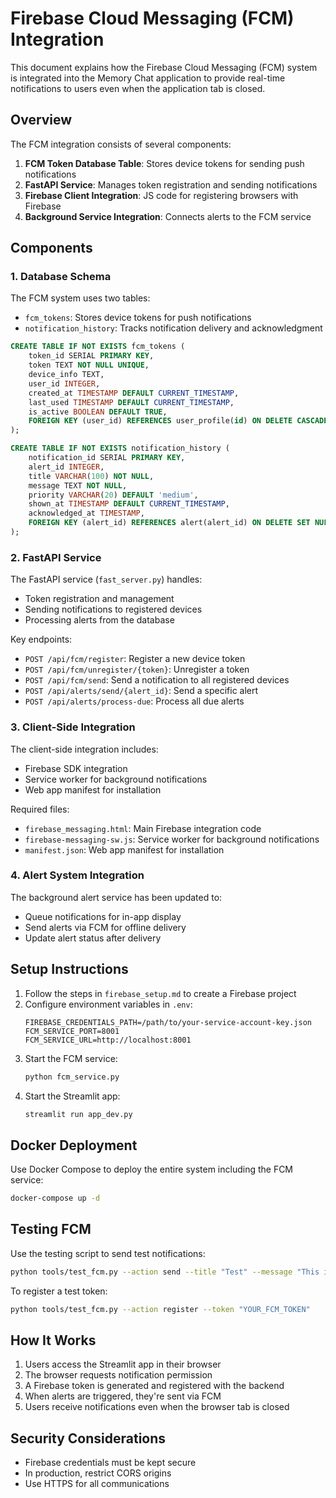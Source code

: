 # Firebase Cloud Messaging (FCM) Integration

This document explains how the Firebase Cloud Messaging (FCM) system is integrated into the Memory Chat application to provide real-time notifications to users even when the application tab is closed.

## Overview

The FCM integration consists of several components:

1. **FCM Token Database Table**: Stores device tokens for sending push notifications
2. **FastAPI Service**: Manages token registration and sending notifications
3. **Firebase Client Integration**: JS code for registering browsers with Firebase
4. **Background Service Integration**: Connects alerts to the FCM service

## Components

### 1. Database Schema

The FCM system uses two tables:
- `fcm_tokens`: Stores device tokens for push notifications
- `notification_history`: Tracks notification delivery and acknowledgment

```sql
CREATE TABLE IF NOT EXISTS fcm_tokens (
    token_id SERIAL PRIMARY KEY,
    token TEXT NOT NULL UNIQUE,
    device_info TEXT,
    user_id INTEGER,
    created_at TIMESTAMP DEFAULT CURRENT_TIMESTAMP,
    last_used TIMESTAMP DEFAULT CURRENT_TIMESTAMP,
    is_active BOOLEAN DEFAULT TRUE,
    FOREIGN KEY (user_id) REFERENCES user_profile(id) ON DELETE CASCADE
);

CREATE TABLE IF NOT EXISTS notification_history (
    notification_id SERIAL PRIMARY KEY,
    alert_id INTEGER,
    title VARCHAR(100) NOT NULL,
    message TEXT NOT NULL,
    priority VARCHAR(20) DEFAULT 'medium',
    shown_at TIMESTAMP DEFAULT CURRENT_TIMESTAMP,
    acknowledged_at TIMESTAMP,
    FOREIGN KEY (alert_id) REFERENCES alert(alert_id) ON DELETE SET NULL
);
```

### 2. FastAPI Service

The FastAPI service (`fast_server.py`) handles:
- Token registration and management
- Sending notifications to registered devices
- Processing alerts from the database

Key endpoints:
- `POST /api/fcm/register`: Register a new device token
- `POST /api/fcm/unregister/{token}`: Unregister a token
- `POST /api/fcm/send`: Send a notification to all registered devices
- `POST /api/alerts/send/{alert_id}`: Send a specific alert
- `POST /api/alerts/process-due`: Process all due alerts

### 3. Client-Side Integration

The client-side integration includes:
- Firebase SDK integration
- Service worker for background notifications
- Web app manifest for installation

Required files:
- `firebase_messaging.html`: Main Firebase integration code
- `firebase-messaging-sw.js`: Service worker for background notifications
- `manifest.json`: Web app manifest for installation

### 4. Alert System Integration

The background alert service has been updated to:
- Queue notifications for in-app display
- Send alerts via FCM for offline delivery
- Update alert status after delivery

## Setup Instructions

1. Follow the steps in `firebase_setup.md` to create a Firebase project
2. Configure environment variables in `.env`:
   ```
   FIREBASE_CREDENTIALS_PATH=/path/to/your-service-account-key.json
   FCM_SERVICE_PORT=8001
   FCM_SERVICE_URL=http://localhost:8001
   ```
3. Start the FCM service:
   ```bash
   python fcm_service.py
   ```
4. Start the Streamlit app:
   ```bash
   streamlit run app_dev.py
   ```

## Docker Deployment

Use Docker Compose to deploy the entire system including the FCM service:

```bash
docker-compose up -d
```

## Testing FCM

Use the testing script to send test notifications:

```bash
python tools/test_fcm.py --action send --title "Test" --message "This is a test notification"
```

To register a test token:

```bash
python tools/test_fcm.py --action register --token "YOUR_FCM_TOKEN"
```

## How It Works

1. Users access the Streamlit app in their browser
2. The browser requests notification permission
3. A Firebase token is generated and registered with the backend
4. When alerts are triggered, they're sent via FCM
5. Users receive notifications even when the browser tab is closed

## Security Considerations

- Firebase credentials must be kept secure
- In production, restrict CORS origins
- Use HTTPS for all communications
